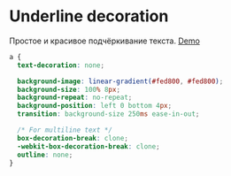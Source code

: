 # Underline decoration

Простое и красивое подчёркивание текста. [Demo](https://codepen.io/skandar_sl/pen/qGPXBm)

```css
a {
  text-decoration: none;

  background-image: linear-gradient(#fed800, #fed800);
  background-size: 100% 8px;
  background-repeat: no-repeat;
  background-position: left 0 bottom 4px;
  transition: background-size 250ms ease-in-out;

  /* For multiline text */
  box-decoration-break: clone;
  -webkit-box-decoration-break: clone;
  outline: none;
}
```
